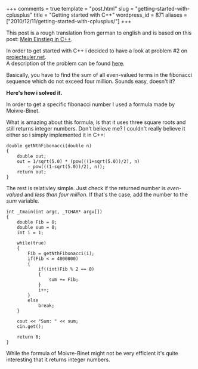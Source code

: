 +++
comments = true
template = "post.html"
slug = "getting-started-with-cplusplus"
title = "Getting started with C++"
wordpress_id = 871
aliases = ["2010/12/11/getting-started-with-cplusplus/"]
+++

This post is a rough translation from german to english and is based on this post: [Mein Einstieg in C++](http://phansch.net/2010/09/04/mein-einstieg-in-cplusplus).





In order to get started with C++ i decided to have a look at problem #2 on [projecteuler.net](http://projecteuler.net/).   
A description of the problem can be found [here](http://projecteuler.net/index.php?section=problems&id=2).



Basically, you have to find the sum of all even-valued terms in the fibonacci sequence which do not exceed four million. Sounds easy, doesn't it?

**Here's how i solved it.**

In order to get a specific fibonacci number I used a formula made by Moivre-Binet.

<!--![Moivre-Binet's formula to get the n'th fibonacci number](http://upload.wikimedia.org/math/1/6/e/16ea0dee516003a472c75c4e0b8b4154.png)-->

What is amazing about this formula, is that it uses three square roots and still returns integer numbers.
Don't believe me? I couldn't really believe it either so i simply implemented it in C++:

    
    double getNthFibonacci(double n)
    {
    	double out;
    	out = 1/sqrt(5.0) * (pow(((1+sqrt(5.0))/2), n)
    		- pow(((1-sqrt(5.0))/2), n));
    	return out;
    }
    


The rest is relativley simple. Just check if the returned number is _even-valued_ and _less than four million_.
If that's the case, add the number to the _sum_ variable.

    
    int _tmain(int argc, _TCHAR* argv[])
    {
    	double Fib = 0;
    	double sum = 0;
    	int i = 1;
    
    	while(true)
    	{
    		Fib = getNthFibonacci(i);
    		if(Fib < = 4000000)
    		{
    			if((int)Fib % 2 == 0)
    			{
    				sum += Fib;
    			}
    			i++;
    		}
    		else
    			break;
    	}
    
    	cout << "Sum: " << sum;
    	cin.get();
    
    	return 0;
    }
    


While the formula of Moivre-Binet might not be very efficient it's quite interesting that it returns integer numbers.
